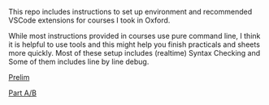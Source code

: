 This repo includes instructions to set up environment and recommended VSCode extensions for courses I took in Oxford. 

While most instructions provided in courses use pure command line, I think it is helpful to use tools and this might help you finish practicals and sheets more quickly. Most of these setup includes (realtime) Syntax Checking and Some of them includes line by line debug.

[Prelim](/prelim/README.md)

[Part A/B](/partab/README.md)

